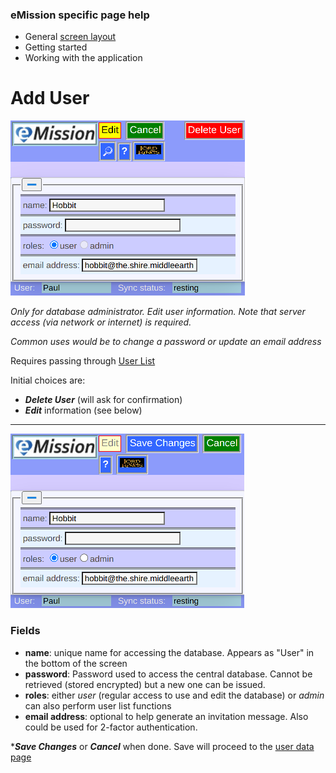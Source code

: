 ### eMission specific page help
* General [screen layout](/help/GeneralLayout.md)
* Getting started
* Working with the application


# Add User
![](/images/UserEdit.png)

*Only for database administrator. Edit user information. Note that server access (via network or internet) is required.*

*Common uses would be to change a password or update an email address*

Requires passing through [User List](/help/UserList.md)

Initial choices are:

* *__Delete User__* (will ask for confirmation)
* *__Edit__* information (see below)

_________

![](/images/UserEdit_edit.png)

### Fields
* __name__: unique name for accessing the database. Appears as "User" in the bottom of the screen
* __password__: Password used to access the central database. Cannot be retrieved (stored encrypted) but a new one can be issued.
* __roles__: either *user* (regular access to use and edit the database) or *admin* can also perform user list functions
* __email address__: optional to help generate an invitation message. Also could be used for 2-factor authentication.

**__Save Changes__* or *__Cancel__* when done. Save will proceed to the [user data page](/help/UserSend.md)

